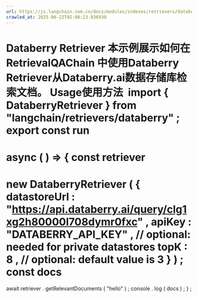 ```yaml
---
url: https://js.langchain.com.cn/docs/modules/indexes/retrievers/databerry-retriever
crawled_at: 2025-06-22T02:00:23.036930
---
```


Databerry Retriever
本示例展示如何在
RetrievalQAChain
中使用Databerry Retriever从Databerry.ai数据存储库检索文档。
Usage使用方法
​
import
{
DataberryRetriever
}
from
"langchain/retrievers/databerry"
;
export
const
run
=
async
(
)
=>
{
const
retriever
=
new
DataberryRetriever
(
{
datastoreUrl
:
"https://api.databerry.ai/query/clg1xg2h80000l708dymr0fxc"
,
apiKey
:
"DATABERRY_API_KEY"
,
// optional: needed for private datastores
topK
:
8
,
// optional: default value is 3
}
)
;
const
docs
=
await
retriever
.
getRelevantDocuments
(
"hello"
)
;
console
.
log
(
docs
)
;
}
;